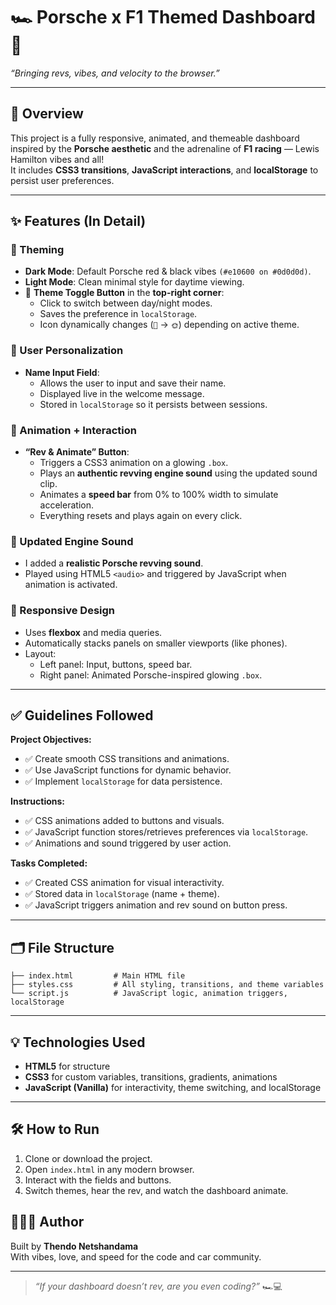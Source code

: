
# 🏎️ Porsche x F1 Themed Dashboard 🚥
*“Bringing revs, vibes, and velocity to the browser.”*

---

## 📌 Overview

This project is a fully responsive, animated, and themeable dashboard inspired by the **Porsche aesthetic** and the adrenaline of **F1 racing** — Lewis Hamilton vibes and all!  
It includes **CSS3 transitions**, **JavaScript interactions**, and **localStorage** to persist user preferences.

---

## ✨ Features (In Detail)

### 🎨 Theming
- **Dark Mode**: Default Porsche red & black vibes `(#e10600 on #0d0d0d)`.
- **Light Mode**: Clean minimal style for daytime viewing.
- 🌙 **Theme Toggle Button** in the **top-right corner**:
  - Click to switch between day/night modes.
  - Saves the preference in `localStorage`.
  - Icon dynamically changes (`🌙` → `🌞`) depending on active theme.

### 👤 User Personalization
- **Name Input Field**:
  - Allows the user to input and save their name.
  - Displayed live in the welcome message.
  - Stored in `localStorage` so it persists between sessions.

### 🏁 Animation + Interaction
- **“Rev & Animate” Button**:
  - Triggers a CSS3 animation on a glowing `.box`.
  - Plays an **authentic revving engine sound** using the updated sound clip.
  - Animates a **speed bar** from 0% to 100% width to simulate acceleration.
  - Everything resets and plays again on every click.

### 🎵 Updated Engine Sound
- I added a **realistic Porsche revving sound**.
- Played using HTML5 `<audio>` and triggered by JavaScript when animation is activated.

### 📱 Responsive Design
- Uses **flexbox** and media queries.
- Automatically stacks panels on smaller viewports (like phones).
- Layout:
  - Left panel: Input, buttons, speed bar.
  - Right panel: Animated Porsche-inspired glowing `.box`.

---

## ✅ Guidelines Followed

**Project Objectives:**
- ✅ Create smooth CSS transitions and animations.
- ✅ Use JavaScript functions for dynamic behavior.
- ✅ Implement `localStorage` for data persistence.

**Instructions:**
- ✅ CSS animations added to buttons and visuals.
- ✅ JavaScript function stores/retrieves preferences via `localStorage`.
- ✅ Animations and sound triggered by user action.

**Tasks Completed:**
- ✅ Created CSS animation for visual interactivity.
- ✅ Stored data in `localStorage` (name + theme).
- ✅ JavaScript triggers animation and rev sound on button press.

---

## 🗂️ File Structure

```
├── index.html         # Main HTML file
├── styles.css         # All styling, transitions, and theme variables
└── script.js          # JavaScript logic, animation triggers, localStorage
```

---

## 💡 Technologies Used

- **HTML5** for structure  
- **CSS3** for custom variables, transitions, gradients, animations  
- **JavaScript (Vanilla)** for interactivity, theme switching, and localStorage  

---

## 🛠️ How to Run

1. Clone or download the project.
2. Open `index.html` in any modern browser.
3. Interact with the fields and buttons.
4. Switch themes, hear the rev, and watch the dashboard animate.


## 👩🏽‍💻 Author

Built by **Thendo  Netshandama**  
With vibes, love, and speed for the code and car community.

---

> *“If your dashboard doesn’t rev, are you even coding?”* 🏎️💻
